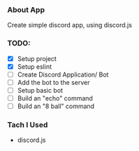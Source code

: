 ### About App

Create simple discord app, using discord.js

### TODO:

* [x] Setup project 
* [x] Setup eslint
* [ ] Create Discord Application/ Bot
* [ ] Add the bot to the server
* [ ] Setup basic bot
* [ ] Build an "echo" command
* [ ] Build an "8 ball" command

### Tach I Used
* discord.js